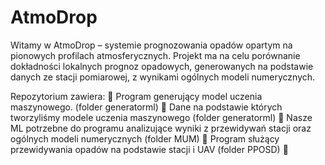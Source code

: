 # AtmoDrop

Witamy w AtmoDrop – systemie prognozowania opadów opartym na pionowych profilach atmosferycznych.
Projekt ma na celu porównanie dokładności lokalnych prognoz opadowych, generowanych na podstawie danych ze stacji pomiarowej, z wynikami ogólnych modeli numerycznych.

Repozytorium zawiera: 
🔵 Program generujący model uczenia maszynowego. (folder generatorml)
🔵 Dane na podstawie których tworzyliśmy modele uczenia maszynowego (folder generatorml)
🔵 Nasze ML potrzebne do programu analizujące wyniki z przewidywań stacji oraz ogólnych modeli numerycznych (folder MUM)
🔵 Program służący przewidywania opadów na podstawie stacji i UAV (folder PPOSD)
🔵 

